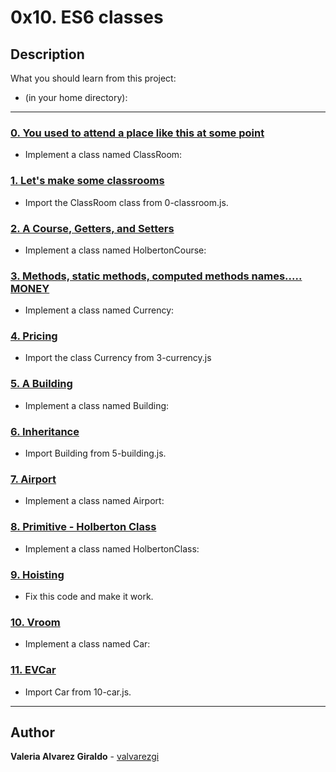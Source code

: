 # 0x10. ES6 classes

## Description

What you should learn from this project:

* (in your home directory):

---

### [0. You used to attend a place like this at some point](./0-classroom.js)

* Implement a class named ClassRoom:

### [1. Let's make some classrooms](./1-make_classrooms.js)

* Import the ClassRoom class from 0-classroom.js.

### [2. A Course, Getters, and Setters](./2-hbtn_course.js)

* Implement a class named HolbertonCourse:

### [3. Methods, static methods, computed methods names..... MONEY](./3-currency.js)

* Implement a class named Currency:

### [4. Pricing](./4-pricing.js)

* Import the class Currency from 3-currency.js

### [5. A Building](./5-building.js)

* Implement a class named Building:

### [6. Inheritance](./6-sky_high.js)

* Import Building from 5-building.js.

### [7. Airport](./7-airport.js)

* Implement a class named Airport:

### [8. Primitive - Holberton Class](./8-hbtn_class.js)

* Implement a class named HolbertonClass:

### [9. Hoisting](./9-hoisting.js)

* Fix this code and make it work.

### [10. Vroom](./10-car.js)

* Implement a class named Car:

### [11. EVCar](./100-evcar.js)

* Import Car from 10-car.js.

---

## Author

**Valeria Alvarez Giraldo** - [valvarezgi](https://github.com/valvarezgi)
